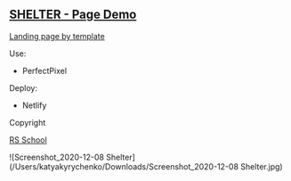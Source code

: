 ## [SHELTER - Page Demo](https://shelter-page.netlify.app/)

[Landing page by template](https://github.com/rolling-scopes-school/tasks/blob/master/tasks/markups/level-2/shelter/shelter-pets-1280px.jpg)


Use: 

- PerfectPixel


Deploy:

- Netlify

Copyright

[RS School](https://rs.school/)

![Screenshot_2020-12-08 Shelter](/Users/katyakyrychenko/Downloads/Screenshot_2020-12-08 Shelter.jpg)